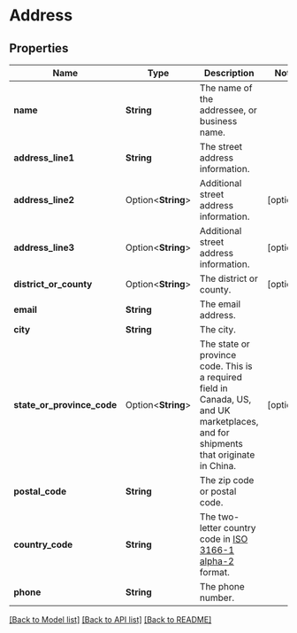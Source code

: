 # Address

## Properties

Name | Type | Description | Notes
------------ | ------------- | ------------- | -------------
**name** | **String** | The name of the addressee, or business name. | 
**address_line1** | **String** | The street address information. | 
**address_line2** | Option<**String**> | Additional street address information. | [optional]
**address_line3** | Option<**String**> | Additional street address information. | [optional]
**district_or_county** | Option<**String**> | The district or county. | [optional]
**email** | **String** | The email address. | 
**city** | **String** | The city. | 
**state_or_province_code** | Option<**String**> | The state or province code. This is a required field in Canada, US, and UK marketplaces, and for shipments that originate in China. | [optional]
**postal_code** | **String** | The zip code or postal code. | 
**country_code** | **String** | The two-letter country code in [ISO 3166-1 alpha-2](https://www.iban.com/country-codes) format. | 
**phone** | **String** | The phone number. | 

[[Back to Model list]](../README.md#documentation-for-models) [[Back to API list]](../README.md#documentation-for-api-endpoints) [[Back to README]](../README.md)


